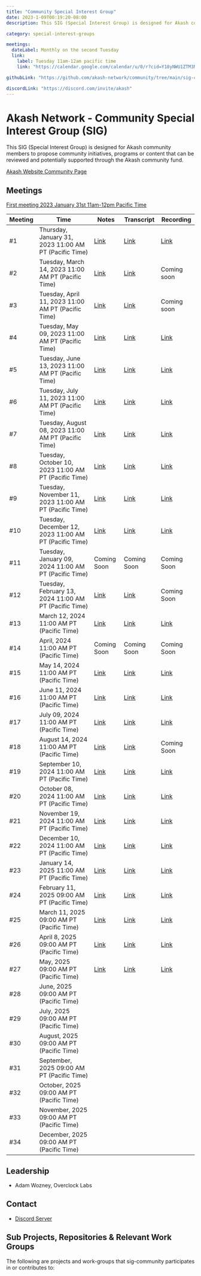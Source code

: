 ```yaml
---
title: "Community Special Interest Group"
date: 2023-1-09T00:19:20-08:00
description: This SIG (Special Interest Group) is designed for Akash community members to propose community initiatives, programs or content that can be reviewed and potentially supported through the Akash community fund.

category: special-interest-groups

meetings:
  dateLabel: Monthly on the second Tuesday
  link:
    label: Tuesday 11am-12am pacific time
    link: "https://calendar.google.com/calendar/u/0/r?cid=Y18yNWU1ZTM3NDhlNGM0YWI3YTU1ZjQxZmJjNWViZWJjYzBhMDNiNDBmYjAyODc4NWYxNDE1OWJmYWViZWExMmUyQGdyb3VwLmNhbGVuZGFyLmdvb2dsZS5jb20"

githubLink: "https://github.com/akash-network/community/tree/main/sig-community"

discordLink: "https://discord.com/invite/akash"
---
```


# Akash Network - Community Special Interest Group (SIG)

This SIG (Special Interest Group) is designed for Akash community members to propose community initiatives, programs or content that can be reviewed and potentially supported through the Akash community fund.

[Akash Website Community Page](https://akash.network/community/)

## Meetings

[First meeting 2023 January 31st 11am-12pm Pacific Time](https://calendar.google.com/calendar/u/0?cid=Y18yNWU1ZTM3NDhlNGM0YWI3YTU1ZjQxZmJjNWViZWJjYzBhMDNiNDBmYjAyODc4NWYxNDE1OWJmYWViZWExMmUyQGdyb3VwLmNhbGVuZGFyLmdvb2dsZS5jb20)

| Meeting | Time                                                  | Notes                                                                                                 | Transcript                                                                                                       | Recording                                                                                                                    |
| ------- | ----------------------------------------------------- | ----------------------------------------------------------------------------------------------------- | ---------------------------------------------------------------------------------------------------------------- | ---------------------------------------------------------------------------------------------------------------------------- |
| #1      | Thursday, January 31, 2023 11:00 AM PT (Pacific Time) | [Link](https://github.com/akash-network/community/blob/main/sig-community/meetings/01-2023-01-31.md)  | [Link](https://github.com/akash-network/community/blob/main/sig-community/meetings/01-2023-01-31.md#transcript)  | [Link](https://fss4l23i24p6gntryybnqrr5mss4u2bhkutvcdq7avzexqhchida.arweave.net/LKXF62jXH-M2ccYC2EY9ZKXKaCdVJ1EOHwVyS8DiOgY) |
| #2      | Tuesday, March 14, 2023 11:00 AM PT (Pacific Time)    | [Link](https://github.com/akash-network/community/blob/main/sig-community/meetings/002-2023-03-14.md) | [Link](https://github.com/akash-network/community/blob/main/sig-community/meetings/002-2023-03-14.md#Transcript) | Coming soon                                                                                                                  |
| #3      | Tuesday, April 11, 2023 11:00 AM PT (Pacific Time)    | [Link](https://github.com/akash-network/community/blob/main/sig-community/meetings/003-2023-04-11.md) | [Link](https://github.com/akash-network/community/blob/main/sig-community/meetings/003-2023-04-11.md#Transcript) | Coming soon                                                                                                                  |
| #4      | Tuesday, May 09, 2023 11:00 AM PT (Pacific Time)      | [Link](https://github.com/akash-network/community/blob/main/sig-community/meetings/004-2023-05-9.md)  | [Link](https://github.com/akash-network/community/blob/main/sig-community/meetings/004-2023-05-9.md#Transcript)  | [Link](https://rfjancfiutbtyzyeejxwwqjx7blgeiqqlnjzcw7soszajp7nx7ra.arweave.net/iVIGiKikwzxnBCJva0E3-FZiIhBbU5Fb8nSyBL_tv-I) |
| #5      | Tuesday, June 13, 2023 11:00 AM PT (Pacific Time)     | [Link](https://github.com/akash-network/community/blob/main/sig-community/meetings/005-2023-06-13.md) | [Link](https://github.com/akash-network/community/blob/main/sig-community/meetings/005-2023-06-13.md#Transcript) | [Link](https://myhqjm7ptqmwz7ul2yss6gjqz25ljc57zamuqdzfpcgweai64j4a.arweave.net/Zg8Es--cGWz-i9YlLxkwzrq0i7_IGUgPJXiNYgEe4ng) |
| #6      | Tuesday, July 11, 2023 11:00 AM PT (Pacific Time)     | [Link](https://github.com/akash-network/community/blob/main/sig-community/meetings/006-2023-07-11.md) | [Link](https://github.com/akash-network/community/blob/main/sig-community/meetings/006-2023-07-11.md#Transcript) | [Link](https://ldcymjv57vzkxb54husr63qq3saae7qhwos2vcvjoln32ny6cy2q.arweave.net/WMWGJr39cquHvD0lH24Q3IACfgezpaqKqXLbvTceFjU) |
| #7      | Tuesday, August 08, 2023 11:00 AM PT (Pacific Time)   | [Link](https://github.com/akash-network/community/blob/main/sig-community/meetings/007-2023-08-08.md) | [Link](https://github.com/akash-network/community/blob/main/sig-community/meetings/007-2023-08-08.md#Transcript) | [Link](https://7zxtouwijc7m4syzoixc4ncvcas5hvm46mka44lzxyyr63zi3f6q.arweave.net/_m83UshIvs5LGXIuLjRVECXT1ZzzFA5xeb4xH28o2X0) |
| #8      | Tuesday, October 10, 2023 11:00 AM PT (Pacific Time)  | [Link](https://github.com/akash-network/community/blob/main/sig-community/meetings/008-2023-10-10.md) | [Link](https://github.com/akash-network/community/blob/main/sig-community/meetings/008-2023-10-10.md#Transcript) | [Link](https://kmbia36nv7zwt7js6cprsuwqgor6bs5wsk3io4h7eswdwldv244q.arweave.net/UwKAb82v82n9MvCfGVLQM6Pgy7aStodw_ySsOyx11zk) |
| #9      | Tuesday, November 11, 2023 11:00 AM PT (Pacific Time) | [Link](https://github.com/akash-network/community/blob/main/sig-community/meetings/009-2023-11-15.md) | [Link](https://github.com/akash-network/community/blob/main/sig-community/meetings/009-2023-11-15.md#Transcript) | [Link](https://elrhjnozov4zcwv4mcpc7n4za4nyuxelufxrk56hniqprbk3bmka.arweave.net/IuJ0tdl1eZFavGCeL7eZBxuKXIuhbxV3x2og-IVbCxQ) |
| #10     | Tuesday, December 12, 2023 11:00 AM PT (Pacific Time) | [Link](https://github.com/akash-network/community/blob/main/sig-community/meetings/010-2023-12-12.md) | [Link](https://github.com/akash-network/community/blob/main/sig-community/meetings/010-2023-12-12.md#Transcript) | [Link](https://xnsr63vwmgfobgaw47idb3zgimmhbtxdcpftyjbp6vwpeyle5d3a.arweave.net/u2UfbrZhiuCYFufQMO8mQxhwzuMTyzwkL_Vs8mFk6PY) |
| #11     | Tuesday, January 09, 2024 11:00 AM PT (Pacific Time)  | Coming Soon                                                                                           | Coming Soon                                                                                                      | Coming Soon                                                                                                                  |
| #12     | Tuesday, February 13, 2024 11:00 AM PT (Pacific Time) | [Link](https://github.com/akash-network/community/blob/main/sig-community/meetings/012-2024-02-13.md) | [Link](https://github.com/akash-network/community/blob/main/sig-community/meetings/012-2024-02-13.md#Transcript) | Coming Soon                                                                                                                  |
| #13     | March 12, 2024 11:00 AM PT (Pacific Time)             | [Link](https://github.com/akash-network/community/blob/main/sig-community/meetings/013-2024-03-12.md) | [Link](https://github.com/akash-network/community/blob/main/sig-community/meetings/013-2024-03-12.md#Transcript) | [Link](https://kfjya5cbx3z2in47ezw4zqihodav3zdo3dyqct34wgovcyimvgka.arweave.net/UVOAdEG-86Q3nyZtzMEHcMFd5G7Y8QFPfLGdUWEMqZQ) |
| #14     | April, 2024 11:00 AM PT (Pacific Time)                | Coming Soon                                                                                           | Coming Soon                                                                                                      | Coming Soon                                                                                                                  |
| #15     | May 14, 2024 11:00 AM PT (Pacific Time)               | [Link](https://github.com/akash-network/community/blob/main/sig-community/meetings/015-2024-05-14.md) | [Link](https://github.com/akash-network/community/blob/main/sig-community/meetings/015-2024-05-14.md#Transcript) | [Link](https://github.com/akash-network/community/blob/main/sig-community/meetings/015-2024-05-14.md#Transcript)             |
| #16     | June 11, 2024 11:00 AM PT (Pacific Time)              | [Link](https://github.com/akash-network/community/blob/main/sig-community/meetings/016-2024-06-11.md) | [Link](https://github.com/akash-network/community/blob/main/sig-community/meetings/016-2024-06-11.md#Transcript) | [Link](https://nl4ez6metcnz3sdkdgvxj6b2opl74ywekhhfqfj3smj6m4in3e2a.arweave.net/avhM-YSYm53IahmrdPg6c9f-YsRRzlgVO5MT5nEN2TQ) |
| #17     | July 09, 2024 11:00 AM PT (Pacific Time)              | [Link](https://github.com/akash-network/community/blob/main/sig-community/meetings/017-2024-07-09.md) | [Link](https://github.com/akash-network/community/blob/main/sig-community/meetings/017-2024-07-09.md#Transcript) | [Link](https://x6pq6krlnowidy2qpsxdgyrnx7gz5i4ypuxxeemqsynsvipvhoaa.arweave.net/v58PKitrrIHjUHyuM2Itv82eo5h9L3IRkJYbKqH1O4A) |
| #18     | August 14, 2024 11:00 AM PT (Pacific Time)            | [Link](https://github.com/akash-network/community/blob/main/sig-community/meetings/018-2024-08-14.md) | [Link](https://github.com/akash-network/community/blob/main/sig-community/meetings/018-2024-08-14.md#Transcript) | Coming Soon                                                                                                                  |
| #19     | September 10, 2024 11:00 AM PT (Pacific Time)         | [Link](https://github.com/akash-network/community/blob/main/sig-community/meetings/019-2024-09-10.md) | [Link](https://github.com/akash-network/community/blob/main/sig-community/meetings/019-2024-09-10.md#Transcript) | [Link](https://7m4voozzewq7nnzhoteyc7zbeuvc72pb2fpou57f72etmypu7ulq.arweave.net/-zlXOzklofa3J3TJgX8hJSov6eHRXup35f6JNmH0_Rc) |
| #20     | October 08, 2024 11:00 AM PT (Pacific Time)           | [Link](https://github.com/akash-network/community/blob/main/sig-community/meetings/020-2024-10-08.md) | [Link](https://github.com/akash-network/community/blob/main/sig-community/meetings/020-2024-10-08.md#Transcript) | [Link](https://7hbbbiaiqssx7redpnzevdfif3smtvixbsd6uahwjtqugqcndxia.arweave.net/-cIQoAiEpX_Eg3tySoyoLuTJ1RcMh-oA9kzhQ0BNHdA) |
| #21     | November 19, 2024 11:00 AM PT (Pacific Time)          | [Link](https://github.com/akash-network/community/blob/main/sig-community/meetings/021-2024-11-19.md) | [Link](https://github.com/akash-network/community/blob/main/sig-community/meetings/021-2024-11-19.md#Transcript) | [Link](https://uy4uyrve65i7vnxeprirtd4jfpgqqjmqr7qdt5qwwercdcf4liaq.arweave.net/pjlMRqT3Ufq25HxRGY-JK80IJZCP4Dn2FrEiIYi8WgE) |
| #22     | December 10, 2024 11:00 AM PT (Pacific Time)          | [Link](https://github.com/akash-network/community/blob/main/sig-community/meetings/022-2024-12-10.md) | [Link](https://github.com/akash-network/community/blob/main/sig-community/meetings/022-2024-12-10.md#Transcript) | [Link](https://nau5funxfwypo5dyiygfm4dar7qxpoomsh53vyqe7ngpc4zdv7rq.arweave.net/aCnS0bctsPd0eEYMVnBgj-F3ucyR-7riBPtM8XMjr-M) |
| #23     | January 14, 2025 11:00 AM PT (Pacific Time)           | [Link](https://github.com/akash-network/community/blob/main/sig-community/meetings/023-2025-01-14.md) | [Link](https://github.com/akash-network/community/blob/main/sig-community/meetings/023-2025-01-14.md#Transcript) | [Link](https://p43vimej7j2tgtly3mbpdtnekobjmwwqwdw6gx655zgb3ganz3yq.arweave.net/fzdUMIn6dTNNeNsC8c2kU4KWWtCw7eNf3e5MHZgNzvE) |
| #24     | February 11, 2025 09:00 AM PT (Pacific Time)          | [Link](https://github.com/akash-network/community/blob/main/sig-community/meetings/024-2025-02-11.md) | [Link](https://github.com/akash-network/community/blob/main/sig-community/meetings/024-2025-02-11.md#Transcript) | [Link](https://7nrvbgrk4xt6zoiit6hk5ly4ha6f6ewviirjhhi3jfcz4tfnrsbq.arweave.net/-2NQmirl5-y5CJ-Orq8cODxfEtVCIpOdG0lFnkytjIM) |
| #25     | March 11, 2025 09:00 AM PT (Pacific Time)             | [Link](https://github.com/akash-network/community/blob/main/sig-community/meetings/025-2025-3-11.md)  | [Link](https://github.com/akash-network/community/blob/main/sig-community/meetings/025-2025-3-11.md#Transcript)  | [Link](https://p3nfp7acynjoi2n5vehajfmiiklgk7xkm3cejbgzf4xhtfjxowia.arweave.net/ftpX_ALDUuRpvakOBJWIQpZlfupmxESE2S8ueZU3dZA) |
| #26     | April 8, 2025 09:00 AM PT (Pacific Time)    | [Link]( https://github.com/akash-network/community/blob/main/sig-community/meetings/026-2025-04-08.md)| [Link](https://github.com/akash-network/community/blob/main/sig-community/meetings/026-2025-04-08.md#Transcript ) |[Link]( https://zrzz6j2ianqifdtb2tsbqzy52xoi3p6ejczs2mrax252mfozcula.arweave.net/zHOfJ0gDYIKOYdTkGGcd1dyNv8RIsy0yIL67phXZFRY)
| #27     | May, 2025 09:00 AM PT (Pacific Time) | [Link]( https://github.com/akash-network/community/blob/main/sig-community/meetings/027-2025-05-13.md ) | [Link]( https://github.com/akash-network/community/blob/main/sig-community/meetings/027-2025-05-13.md#Transcript)|[Link]( https://y4f7t3xliruqay7syb2i2xfqm3gx7mu62usle4yibsvguamozo2q.arweave.net/xwv57utEaQBj8sB0jVywZs1_sp7VJLJzCAyqagGOy7U)
| #28     | June, 2025 09:00 AM PT (Pacific Time)                 |                                                                                                       |                                                                                                                  |
| #29     | July, 2025 09:00 AM PT (Pacific Time)                 |                                                                                                       |                                                                                                                  |
| #30     | August, 2025 09:00 AM PT (Pacific Time)               |                                                                                                       |                                                                                                                  |
| #31     | September, 2025 09:00 AM PT (Pacific Time)            |                                                                                                       |                                                                                                                  |
| #32     | October, 2025 09:00 AM PT (Pacific Time)              |                                                                                                       |                                                                                                                  |
| #33     | November, 2025 09:00 AM PT (Pacific Time)             |                                                                                                       |                                                                                                                  |
| #34     | December, 2025 09:00 AM PT (Pacific Time)             |                                                                                                       |                                                                                                                  |

## Leadership

- Adam Wozney, Overclock Labs

## Contact

- [Discord Server](https://discord.com/channels/747885925232672829/1062751882700918836/1067862809263751319)

## Sub Projects, Repositories & Relevant Work Groups

The following are projects and work-groups that sig-community participates in or contributes to:
